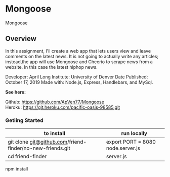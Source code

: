 # Mongoose
Mongoose

## Overview
In this assignment, I'll create a web app that lets users view and leave comments on the latest news. It is not going to actually write any articles; instead,the app will use Mongoose and Cheerio  to scrape news from a website. In this case the latest hiphop news. 

Developer: April Long
Institute: University of Denver
Date Published: October 17, 2019
Made with: Node.js, Express, Handlebars, and MySql.


**See here:**

Github: https://github.com/ApVen77/Mongoose <br>
Heroku: https://git.heroku.com/pacific-oasis-98585.git
### Getiing Started

**to install**  | **run locally**  
----------------| ----------------
git clone git@github.com/friend-finder/no-new-friends.git | export PORT = 8080   node.server.js
cd friend-finder                                          | server.js
npm install   
